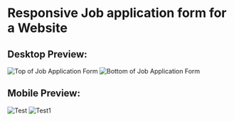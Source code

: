 # Responsive Job application form for a Website
## Desktop Preview:
![Top of Job Application Form](https://github.com/CharlieWoodhouse/Website-Job_Application_Form/assets/147112008/423c0133-2098-4d1b-b2d4-78a78487368f)
![Bottom of Job Application Form](https://github.com/CharlieWoodhouse/Website-Job_Application_Form/assets/147112008/54df8273-1434-4630-928f-ac644a7acae0)

## Mobile Preview:
![Test](https://github.com/CharlieWoodhouse/Website-Job_Application_Form/assets/147112008/d9f80480-8bfa-400e-b928-b7bbfe34781f)
![Test1](https://github.com/CharlieWoodhouse/Website-Job_Application_Form/assets/147112008/d675ff35-9d91-4e90-b579-9d645db35da1)




